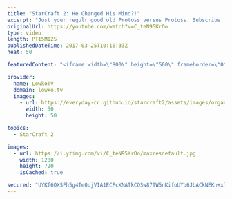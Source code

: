 ```yaml
---
title: "StarCraft 2: He Changed His Mind?!"
excerpt: "Just your regulr good old Protoss versus Protoss. Subscribe for more videos: http://lowko.tv/youtube Insane Proxy Barracks: https://goo.gl/8m0B4g  Okay not really. This is a crazy match of Protoss versus Protoss between a Silver League and a Gold League level player. While both players try to establish"
originalUrl: https://youtube.com/watch?v=C_teN95KrOo
type: video
length: PT15M12S
publishedDateTime: 2017-03-25T10:16:33Z
heat: 50

featuredContent: "<iframe width=\"800\" height=\"500\" frameborder=\"0\" src=\"https://www.youtube.com/embed/C_teN95KrOo\" allow=\"accelerometer; autoplay; encrypted-media; gyroscope; picture-in-picture\" allowfullscreen></iframe>"

provider:
  name: LowkoTV
  domain: lowko.tv
  images:
    - url: https://everyday-cc.github.io/starcraft2/assets/images/organizations/lowko.tv-50x50.jpg
      width: 50
      height: 50

topics:
  - StarCraft 2

images:
  - url: https://i.ytimg.com/vi/C_teN95KrOo/maxresdefault.jpg
    width: 1280
    height: 720
    isCached: true

secured: "UYKf6QXSFh5g4Te0qjVIA1ECPcXNATkCQSw879W5nKifoUYb6JbACkNEKn+xlrzelvNUSenwn4O22vJCY5iA5JqlTSCNl1FKoQnyi6bpTZ6kEY2HSHAzCWYZuaMox0Gc+xNfJLFRQjKXNq55hd/gtOHKayQIlAbTyIg7rMk+65zrVCr4psD+OdfM+otPLn0kI0XSG2FEoyBw6E/gdANswdkcJfVJ7w7K0GMLiUlumVb6MtruDqcw9/U00XBkHSe2iuqEVry6EOh4ALv6aNn67sMVF4tCzRvgDLVhCUIm1K2CpfpjeO6xrqipNXkv53ud8LDR2NkWJ0FgtInU1zks6aJzbIeuLJOPwtb07NGVdZhEaTN9GBz9zs5MH3yJrXRyUq7AjkcM/L8xPd98Zi59xfHN5JKtH7UGBVzy/QVbVBEf21B56WDYEYYZ6iIdf1lC;GGBfMMjRXsjWE4oMEZ/hHQ=="
---
```


